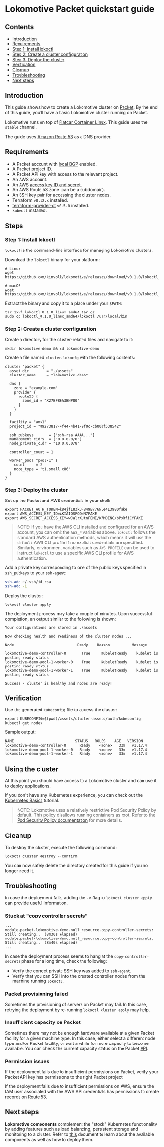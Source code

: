 # Lokomotive Packet quickstart guide

## Contents

* [Introduction](#introduction)
* [Requirements](#requirements)
* [Step 1: Install lokoctl](#step-1-install-lokoctl)
* [Step 2: Create a cluster configuration](#step-2-create-a-cluster-configuration)
* [Step 3: Deploy the cluster](#step-3-deploy-the-cluster)
* [Verification](#verification)
* [Cleanup](#cleanup)
* [Troubleshooting](#troubleshooting)
* [Next steps](#next-steps)

## Introduction

This guide shows how to create a Lokomotive cluster on [Packet](https://www.packet.com/). By the
end of this guide, you'll have a basic Lokomotive cluster running on Packet.

Lokomotive runs on top of [Flatcar Container Linux](https://www.flatcar-linux.org/). This guide
uses the `stable` channel.

The guide uses [Amazon Route 53](https://aws.amazon.com/route53/) as a DNS provider.

## Requirements

* A Packet account with
  [local BGP](https://www.packet.com/developers/docs/network/advanced/local-and-global-bgp/)
  enabled.
* A Packet project ID.
* A Packet API key with access to the relevant project.
* An AWS account.
* An AWS
  [access key ID and secret](https://docs.aws.amazon.com/IAM/latest/UserGuide/id_credentials_access-keys.html).
* An AWS Route 53 zone (can be a subdomain).
* An SSH key pair for accessing the cluster nodes.
* Terraform `v0.12.x` installed.
* [terraform-provider-ct](https://github.com/poseidon/terraform-provider-ct) `v0.5.0` installed.
* `kubectl` installed.

## Steps

### Step 1: Install lokoctl

`lokoctl` is the command-line interface for managing Lokomotive clusters.

Download the `lokoctl` binary for your platform:

```console
# Linux
wget https://github.com/kinvolk/lokomotive/releases/download/v0.1.0/lokoctl_0.1.0_linux_amd64.tar.gz

# macOS
wget https://github.com/kinvolk/lokomotive/releases/download/v0.1.0/lokoctl_0.1.0_darwin_amd64.tar.gz
```

Extract the binary and copy it to a place under your `$PATH`:

```console
tar zxvf lokoctl_0.1.0_linux_amd64.tar.gz
sudo cp lokoctl_0.1.0_linux_amd64/lokoctl /usr/local/bin
```

### Step 2: Create a cluster configuration

Create a directory for the cluster-related files and navigate to it:

```console
mkdir lokomotive-demo && cd lokomotive-demo
```

Create a file named `cluster.lokocfg` with the following contents:

```hcl
cluster "packet" {
  asset_dir        = "./assets"
  cluster_name     = "lokomotive-demo"

  dns {
    zone = "example.com"
    provider {
      route53 {
        zone_id = "X27BF86A3BNP80"
      }
    }
  }

  facility = "ams1"
  project_id = "89273817-4f44-4b41-9f0c-cb00bf538542"

  ssh_pubkeys       = ["ssh-rsa AAAA..."]
  management_cidrs  = ["0.0.0.0/0"]
  node_private_cidr = "10.0.0.0/8"

  controller_count = 1

  worker_pool "pool-1" {
    count     = 2
    node_type = "t1.small.x86"
  }
}
```

### Step 3: Deploy the cluster

Set up the Packet and AWS credentials in your shell:

```console
export PACKET_AUTH_TOKEN=k84jfL83kJF849B776Nle4L3980fake
export AWS_ACCESS_KEY_ID=AKIAIOSFODNN7FAKE
export AWS_SECRET_ACCESS_KEY=wJalrXUtnFEMI/K7MDENG/bPxRfiCYFAKE
```

>NOTE: If you have the AWS CLI installed and configured for an AWS account, you can omit the
>`AWS_*` variables above. `lokoctl` follows the standard AWS authentication methods, which means it
>will use the `default` AWS CLI profile if no explicit credentials are specified. Similarly,
>environment variables such as `AWS_PROFILE` can be used to instruct `lokoctl` to use a specific
>AWS CLI profile for AWS authentication.

Add a private key corresponding to one of the public keys specified in `ssh_pubkeys` to your `ssh-agent`:

```bash
ssh-add ~/.ssh/id_rsa
ssh-add -L
```

Deploy the cluster:

```console
lokoctl cluster apply
```

The deployment process may take a couple of minutes. Upon successful completion, an output similar
to the following is shown:

```console
Your configurations are stored in ./assets

Now checking health and readiness of the cluster nodes ...

Node                             Ready    Reason          Message                            
                                                                                             
lokomotive-demo-controller-0       True     KubeletReady    kubelet is posting ready status    
lokomotive-demo-pool-1-worker-0    True     KubeletReady    kubelet is posting ready status    
lokomotive-demo-pool-1-worker-1    True     KubeletReady    kubelet is posting ready status    

Success - cluster is healthy and nodes are ready!
```

## Verification

Use the generated `kubeconfig` file to access the cluster:

```console
export KUBECONFIG=$(pwd)/assets/cluster-assets/auth/kubeconfig
kubectl get nodes
```

Sample output:

```console
NAME                            STATUS   ROLES    AGE   VERSION
lokomotive-demo-controller-0      Ready    <none>   33m   v1.17.4
lokomotive-demo-pool-1-worker-0   Ready    <none>   33m   v1.17.4
lokomotive-demo-pool-1-worker-1   Ready    <none>   33m   v1.17.4
```

## Using the cluster

At this point you should have access to a Lokomotive cluster and can use it to deploy applications.

If you don't have any Kubernetes experience, you can check out the [Kubernetes
Basics](https://kubernetes.io/docs/tutorials/kubernetes-basics/deploy-app/deploy-intro/) tutorial.

>NOTE: Lokomotive uses a relatively restrictive Pod Security Policy by default. This policy
>disallows running containers as root. Refer to the
>[Pod Security Policy documentation](../concepts/securing-lokomotive-cluster.md#cluster-wide-pod-security-policy)
>for more details.

## Cleanup

To destroy the cluster, execute the following command:

```console
lokoctl cluster destroy --confirm
```

You can now safely delete the directory created for this guide if you no longer need it.

## Troubleshooting

In case the deployment fails, adding the `-v` flag to `lokoctl cluster apply` can provide useful
information.

### Stuck at "copy controller secrets"

```console
...
module.packet-lokomotive-demo.null_resource.copy-controller-secrets: Still creating... (8m30s elapsed)
module.packet-lokomotive-demo.null_resource.copy-controller-secrets: Still creating... (8m40s elapsed)
...
```

In case the deployment process seems to hang at the `copy-controller-secrets` phase for a long
time, check the following:

- Verify the correct private SSH key was added to `ssh-agent`.
- Verify that you can SSH into the created controller nodes from the machine running `lokoctl`.

### Packet provisioning failed

Sometimes the provisioning of servers on Packet may fail. In this case, retrying the deployment by
re-running `lokoctl cluster apply` may help.

### Insufficient capacity on Packet

Sometimes there may not be enough hardware available at a given Packet facility for a given machine
type. In this case, either select a different node type and/or Packet facility, or wait a while for
more capacity to become available. You can check the current capacity status on the Packet
[API](https://www.packet.com/developers/api/capacity/).

### Permission issues

If the deployment fails due to insufficient permissions on Packet, verify your Packet API key has
permissions to the right Packet project.

If the deployment fails due to insufficient permissions on AWS, ensure the IAM user associated with
the AWS API credentials has permissions to create records on Route 53.

## Next steps

**Lokomotive components** complement the "stock" Kubernetes functionality by adding features such
as load balancing, persistent storage and monitoring to a cluster. Refer to
[this](../concepts/components.md) document to learn about the available components as well as how
to deploy them.

